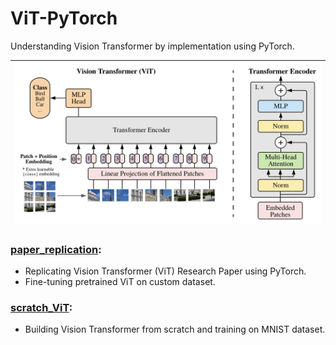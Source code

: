 # ViT-PyTorch
Understanding Vision Transformer by implementation using PyTorch.

| ![ViT](./images/vit_architecture.png) |
|:--------------------------------:|

### [paper_replication](./paper_replication.ipynb):
* Replicating Vision Transformer (ViT) Research Paper using PyTorch.
* Fine-tuning pretrained ViT on custom dataset.

### [scratch_ViT](./scratch_ViT.ipynb):
* Building Vision Transformer from scratch and training on MNIST dataset.